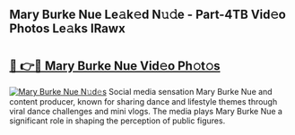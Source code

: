 ## Mary Burke Nue Le𝚊k𝚎d N𝚞𝚍e - Part-4TB Vid𝚎o Photos Le𝚊ks IRawx

# <h2><a href="http://fb83u0.evod.top/?m=Mary+Burke+Nue">🔗 👉🔴 Mary Burke Nue Vid𝚎o Ph𝚘t𝚘s</a></h2>

[![Mary Burke Nue N𝚞d𝚎s](https://i.imgur.com/8V9OHl7.gif)](http://fb83u0.evod.top/?m=Mary+Burke+Nue)
Social media sensation Mary Burke Nue and content producer, known for sharing dance and lifestyle themes through viral dance challenges and mini vlogs. The media plays Mary Burke Nue a significant role in shaping the perception of public figures. 
